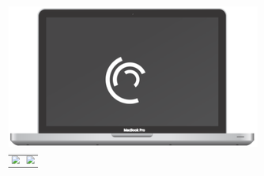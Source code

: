 <div align="center">
    <img src="https://raw.githubusercontent.com/Angelk90/angelk90/master/macbook.svg" />
<table cellspacing="0" cellpadding="0">
<tr cellspacing="0" cellpadding="0">
<td valign="top" cellspacing="0" cellpadding="0">
  <img src="https://github-readme-stats.vercel.app/api/top-langs/?username=angelk90&layout=compact&show_icons=true&title_color=ffffff&icon_color=34abeb&text_color=daf7dc&bg_color=002b36"/>
  </td>
  <td valign="top" cellspacing="0" cellpadding="0">
      <img src="https://github-readme-stats.vercel.app/api?username=angelk90&show_icons=true&title_color=ffffff&icon_color=34abeb&text_color=daf7dc&bg_color=002b36&hide=prs,issues,contribs"/>
  </td>
</tr>
</table>
</div>

